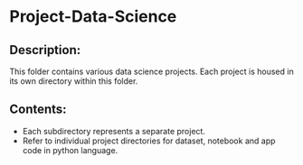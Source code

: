 # Project-Data-Science

## Description:
This folder contains various data science projects. Each project is housed in its own directory within this folder.

## Contents:
- Each subdirectory represents a separate project.
- Refer to individual project directories for dataset, notebook and app code in python language. 
